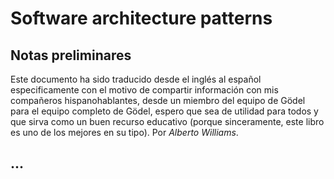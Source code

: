 # Software architecture patterns
## Notas preliminares
Este documento ha sido traducido desde el inglés al español especificamente con el motivo de compartir información con mis compañeros hispanohablantes, desde un miembro del equipo de Gödel para el equipo completo de Gödel, espero que sea de utilidad para todos y que sirva como un buen recurso educativo (porque sinceramente, este libro es uno de los mejores en su tipo).
Por _Alberto Williams_.
## ...